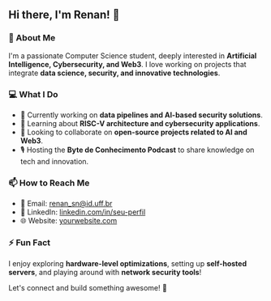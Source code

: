 ## Hi there, I'm Renan! 👋

### 🚀 About Me
I'm a passionate Computer Science student, deeply interested in **Artificial Intelligence, Cybersecurity, and Web3**. I love working on projects that integrate **data science, security, and innovative technologies**.

### 💻 What I Do
- 🔭 Currently working on **data pipelines and AI-based security solutions**.
- 🌱 Learning about **RISC-V architecture and cybersecurity applications**.
- 👯 Looking to collaborate on **open-source projects related to AI and Web3**.
- 🎙️ Hosting the **Byte de Conhecimento Podcast** to share knowledge on tech and innovation.

### 📫 How to Reach Me
- 📧 Email: renan_sn@id.uff.br
- 💼 LinkedIn: [linkedin.com/in/seu-perfil](#)
- 🌐 Website: [yourwebsite.com](#)

### ⚡ Fun Fact
I enjoy exploring **hardware-level optimizations**, setting up **self-hosted servers**, and playing around with **network security tools**!

Let's connect and build something awesome! 🚀
